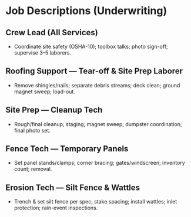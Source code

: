 # Job Descriptions (Underwriting)

## Crew Lead (All Services)
- Coordinate site safety (OSHA-10); toolbox talks; photo sign-off; supervise 3–5 laborers.

## Roofing Support — Tear-off & Site Prep Laborer
- Remove shingles/nails; separate debris streams; deck clean; ground magnet sweep; load-out.

## Site Prep — Cleanup Tech
- Rough/final cleanup; staging; magnet sweep; dumpster coordination; final photo set.

## Fence Tech — Temporary Panels
- Set panel stands/clamps; corner bracing; gates/windscreen; inventory count; removal.

## Erosion Tech — Silt Fence & Wattles
- Trench & set silt fence per spec; stake spacing; install wattles; inlet protection; rain-event inspections.

